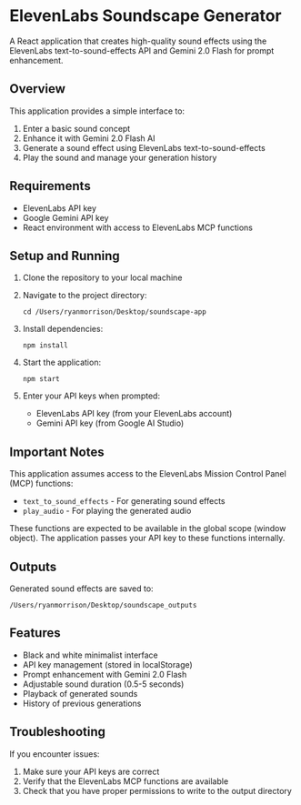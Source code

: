 # ElevenLabs Soundscape Generator

A React application that creates high-quality sound effects using the ElevenLabs text-to-sound-effects API and Gemini 2.0 Flash for prompt enhancement.

## Overview

This application provides a simple interface to:
1. Enter a basic sound concept
2. Enhance it with Gemini 2.0 Flash AI
3. Generate a sound effect using ElevenLabs text-to-sound-effects
4. Play the sound and manage your generation history

## Requirements

- ElevenLabs API key
- Google Gemini API key
- React environment with access to ElevenLabs MCP functions

## Setup and Running

1. Clone the repository to your local machine
2. Navigate to the project directory:
   ```
   cd /Users/ryanmorrison/Desktop/soundscape-app
   ```

3. Install dependencies:
   ```
   npm install
   ```

4. Start the application:
   ```
   npm start
   ```

5. Enter your API keys when prompted:
   - ElevenLabs API key (from your ElevenLabs account)
   - Gemini API key (from Google AI Studio)

## Important Notes

This application assumes access to the ElevenLabs Mission Control Panel (MCP) functions:
- `text_to_sound_effects` - For generating sound effects
- `play_audio` - For playing the generated audio

These functions are expected to be available in the global scope (window object). The application passes your API key to these functions internally.

## Outputs

Generated sound effects are saved to:
```
/Users/ryanmorrison/Desktop/soundscape_outputs
```

## Features

- Black and white minimalist interface
- API key management (stored in localStorage)
- Prompt enhancement with Gemini 2.0 Flash
- Adjustable sound duration (0.5-5 seconds)
- Playback of generated sounds
- History of previous generations

## Troubleshooting

If you encounter issues:
1. Make sure your API keys are correct
2. Verify that the ElevenLabs MCP functions are available
3. Check that you have proper permissions to write to the output directory

